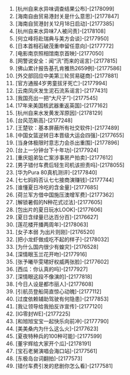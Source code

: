 
1. [杭州自来水异味调查结果公布]-[2178099]
1. [海南自由贸易港封关是什么意思]-[2177847]
1. [海南自贸港封关12月18日启动]-[2177385]
1. [杭州自来水异味7人被问责]-[2178108]
1. [何立峰将赴瑞典与美方会谈]-[2177950]
1. [日本首相石破茂重申留任意向]-[2177772]
1. [电影南京照相馆南京首映]-[2177050]
1. [网警说安全：闻“汛”而来的谣言]-[2177815]
1. [佛山累计报告基孔肯雅热2659例]-[2177586]
1. [外交部回应中美第三轮贸易磋商]-[2177881]
1. [官方通报4岁男童拔牙死亡]-[2177994]
1. [云南凤庆发生泥石流系谣言]-[2177431]
1. [我国亮出一把“大尺子”]-[2177545]
1. [17年来美国核武器重返英国]-[2177162]
1. [杭州自来水发黄发浑原因]-[2178129]
1. [台风范斯高]-[2177248]
1. [王楚钦：基本屏蔽所有社交软件]-[2177489]
1. [中国女篮逆转日本晋级大运会四强]-[2177655]
1. [当身体极限时意志力会杀出重围]-[2177896]
1. [台上一分钟台下十年功]-[2177924]
1. [重庆姐弟坠亡案涉事房产拍卖]-[2177612]
1. [男子错付车费后轻生司机该担责吗]-[2178055]
1. [华为Pura 80真机测评]-[2177840]
1. [七七妈妈否认七七接商演赚钱]-[2177744]
1. [谁懂夏日冷吃的含金量]-[2177685]
1. [荷兰军方借中国施压澳增军费]-[2177362]
1. [解锁暑假的N种花式过法]-[2177605]
1. [包出片的夏日玩水LOOK]-[2177606]
1. [夏日含绿量已达百分百]-[2176627]
1. [莲花楼开播两周年]-[2178063]
1. [女子本弱 为出片则刚]-[2176520]
1. [把小龙虾做成吃不起的样子]-[2178032]
1. [为什么国内很少有蝗灾]-[2176528]
1. [深情眼玉兰花开吻]-[2177916]
1. [张予曦毕雯珺好权威两张脸]-[2177602]
1. [西瓜：你认真的吗]-[2177927]
1. [深情眼这段不像演的]-[2177818]
1. [今日人设是都市丽人]-[2177608]
1. [引航员登船简直惊心动魄]-[2177112]
1. [过度依赖辅助驾驶有何隐患]-[2177853]
1. [我让领导给我拍反诈宣传]-[2177120]
1. [IG零封WE]-[2177225]
1. [和旭旭宝宝一起快乐向前冲]-[2177790]
1. [美美桑内为什么这么火]-[2177623]
1. [夏夜特种兵的100种可能]-[2177599]
1. [董宇辉给大家开个瓜]-[2178191]
1. [宝石老舅演唱会海口站]-[2177561]
1. [东极岛台词翻拍]-[2177573]
1. [错付车费引发的悲剧你怎么看]-[2177581]